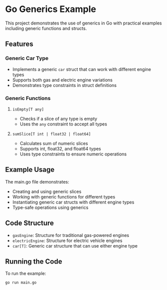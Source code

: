 # Go Generics Example

This project demonstrates the use of generics in Go with practical examples including generic functions and structs.

## Features

### Generic Car Type

- Implements a generic `car` struct that can work with different engine types
- Supports both gas and electric engine variations
- Demonstrates type constraints in struct definitions

### Generic Functions

1. `isEmpty[T any]`

   - Checks if a slice of any type is empty
   - Uses the `any` constraint to accept all types

2. `sumSlice[T int | float32 | float64]`
   - Calculates sum of numeric slices
   - Supports int, float32, and float64 types
   - Uses type constraints to ensure numeric operations

## Example Usage

The main.go file demonstrates:

- Creating and using generic slices
- Working with generic functions for different types
- Instantiating generic car structs with different engine types
- Type-safe operations using generics

## Code Structure

- `gasEngine`: Structure for traditional gas-powered engines
- `electricEngine`: Structure for electric vehicle engines
- `car[T]`: Generic car structure that can use either engine type

## Running the Code

To run the example:

```bash
go run main.go
```
